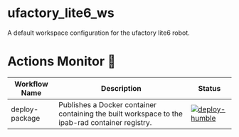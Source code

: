 # ufactory_lite6_ws
A default workspace configuration for the ufactory lite6 robot.

# Actions Monitor 🔎
| **Workflow Name**            | **Description**                                        | **Status**                                                                                                                                                                                                                                                                      |
|------------------------------|--------------------------------------------------------|---------------------------------------------------------------------------------------------------------------------------------------------------------------------------------------------------------------------------------------------------------------------------------|
| deploy-package    | Publishes a Docker container containing the built workspace to the ipab-rad container registry.       | [![deploy-humble](https://github.com/ipab-rad/ufactory_lite6_ws/actions/workflows/deploy_humble.yaml/badge.svg)](https://github.com/ipab-rad/ufactory_lite_6/blob/peter/moveit_py/.github/workflows/deploy_humble.yaml)          |
